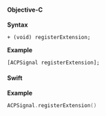 #### Objective-C

**Syntax**

```objc
+ (void) registerExtension;
```

**Example**

```objc
[ACPSignal registerExtension];
```

#### Swift

**Example**

```swift
ACPSignal.registerExtension()
```